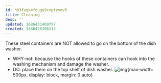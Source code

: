 ```yaml
---
id: h03fugk4fcugy9cvptyvmv5
title: Cleaning
desc: ''
updated: 1686431409797
created: 1686428306113
---
```


These steel containers are NOT allowed to go on the bottom of the dish washer. 
- WHY-not: because the hooks of these containers can hook into the washing mechanism and damage the washer. 
- DO: place them on the top shelf of dish washer. 
![img](/assets/images/Screenshot_2023-06-10_at_1.17.30_PM.png){max-width: 500px, display: block, margin: 0 auto}